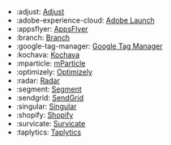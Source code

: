 <!-- To add an entry, first add an SVG logo in overrides/.icons, then add a new line item in the table. Wrap the icon filename in colons to reference it. -->

<div class="grid cards" markdown>

- :adjust: [Adjust](../data/sources/adjust.md)
- :adobe-experience-cloud: [Adobe Launch](../data/sources/adobe.md)
- :appsflyer: [AppsFlyer](../data/sources/appsflyer.md)
- :branch: [Branch](../data/sources/branch.md)
- :google-tag-manager: [Google Tag Manager](../data/sources/google-tag-manager.md)
- :kochava: [Kochava](../data/sources/kochava.md)
- :mparticle: [mParticle](../data/sources/mparticle.md)
- :optimizely: [Optimizely](../data/sources/optimizely.md)
- :radar: [Radar](../data/sources/radar.md)
- :segment: [Segment](../data/sources/segment.md)
- :sendgrid: [SendGrid](../data/sources/sendgrid.md)
- :singular: [Singular](../data/sources/singular.md)
- :shopify: [Shopify](../data/sources/shopify.md)
- :survicate: [Survicate](../data/sources/survicate.md)
- :taplytics: [Taplytics](../data/sources/taplytics.md)

</div>